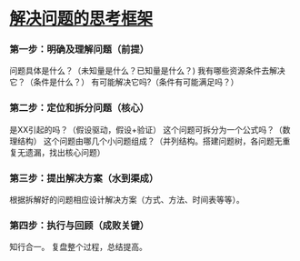 # [解决问题的思考框架](https://github.com/lusuzi/gitblog/issues/8)

### 第一步：明确及理解问题（前提）

问题具体是什么？（未知量是什么？已知量是什么？)
我有哪些资源条件去解决它？（条件是什么？）
有可能解决它吗?（条件有可能满足吗？）

### 第二步：定位和拆分问题（核心）

是XX引起的吗？（假设驱动，假设+验证）
这个问题可拆分为一个公式吗？（数理结构）
这个问题由哪几个小问题组成？（并列结构。搭建问题树，各问题无重复无遗漏，找出核心问题）

### 第三步：提出解决方案（水到渠成）

根据拆解好的问题相应设计解决方案（方式、方法、时间表等等）。

### 第四步：执行与回顾（成败关键）

知行合一。
复盘整个过程，总结提高。

